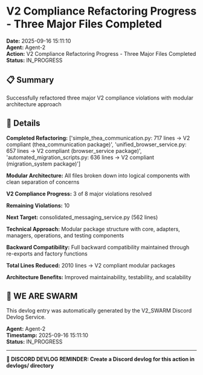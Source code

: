 # V2 Compliance Refactoring Progress - Three Major Files Completed

**Date:** 2025-09-16 15:11:10  
**Agent:** Agent-2  
**Action:** V2 Compliance Refactoring Progress - Three Major Files Completed  
**Status:** IN_PROGRESS

## 📋 Summary

Successfully refactored three major V2 compliance violations with modular architecture approach

## 🎯 Details

**Completed Refactoring:** ['simple_thea_communication.py: 717 lines → V2 compliant (thea_communication package)', 'unified_browser_service.py: 657 lines → V2 compliant (browser_service package)', 'automated_migration_scripts.py: 636 lines → V2 compliant (migration_system package)']

**Modular Architecture:** All files broken down into logical components with clean separation of concerns

**V2 Compliance Progress:** 3 of 8 major violations resolved

**Remaining Violations:** 10

**Next Target:** consolidated_messaging_service.py (562 lines)

**Technical Approach:** Modular package structure with core, adapters, managers, operations, and testing components

**Backward Compatibility:** Full backward compatibility maintained through re-exports and factory functions

**Total Lines Reduced:** 2010 lines → V2 compliant modular packages

**Architecture Benefits:** Improved maintainability, testability, and scalability

## 🐝 WE ARE SWARM

This devlog entry was automatically generated by the V2_SWARM Discord Devlog Service.

**Agent:** Agent-2  
**Timestamp:** 2025-09-16 15:11:10  
**Status:** IN_PROGRESS

---

**📝 DISCORD DEVLOG REMINDER: Create a Discord devlog for this action in devlogs/ directory**

